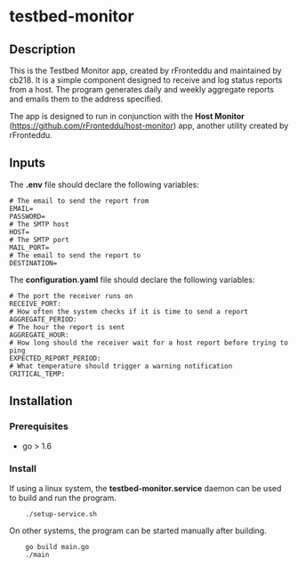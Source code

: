 # testbed-monitor
## Description
This is the Testbed Monitor app, created by rFronteddu and maintained by cb218. It is a simple component designed to receive and log status reports from a host. The program generates daily and weekly aggregate reports and emails them to the address specified.

The app is designed to run in conjunction with the **Host Monitor** (https://github.com/rFronteddu/host-monitor) app, another utility created by rFronteddu.

## Inputs
The **.env** file should declare the following variables:
```
# The email to send the report from
EMAIL=
PASSWORD=
# The SMTP host
HOST=
# The SMTP port
MAIL_PORT=
# The email to send the report to
DESTINATION=
```
The **configuration.yaml** file should declare the following variables:
```
# The port the receiver runs on
RECEIVE_PORT: 
# How often the system checks if it is time to send a report
AGGREGATE_PERIOD: 
# The hour the report is sent
AGGREGATE_HOUR: 
# How long should the receiver wait for a host report before trying to ping
EXPECTED_REPORT_PERIOD: 
# What temperature should trigger a warning notification
CRITICAL_TEMP: 
```

## Installation
### Prerequisites
* go > 1.6
### Install
If using a linux system, the **testbed-monitor.service** daemon can be used to build and run the program.
```
    ./setup-service.sh
```
On other systems, the program can be started manually after building.
```
    go build main.go
    ./main
```